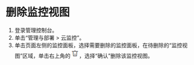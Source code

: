 # 删除监控视图<a name="ZH-CN_TOPIC_0084572251"></a>

1.  登录管理控制台。
2.  单击“管理与部署 \> 云监控”。
3.  单击页面左侧的监控面板，选择需要删除的监控面板，在待删除的“监控视图”区域，单击右上角的![](figures/zh-cn_image_0084572185.png)，选择“确认”删除该监控视图。

